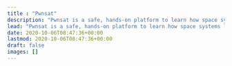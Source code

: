 ```yaml
---
title : "Pwnsat"
description: "Pwnsat is a safe, hands-on platform to learn how space systems like satellites can be hacked, secured, and understood."
lead: "Pwnsat is a safe, hands-on platform to learn how space systems like satellites can be hacked, secured, and understood."
date: 2020-10-06T08:47:36+00:00
lastmod: 2020-10-06T08:47:36+00:00
draft: false
images: []
---
```


